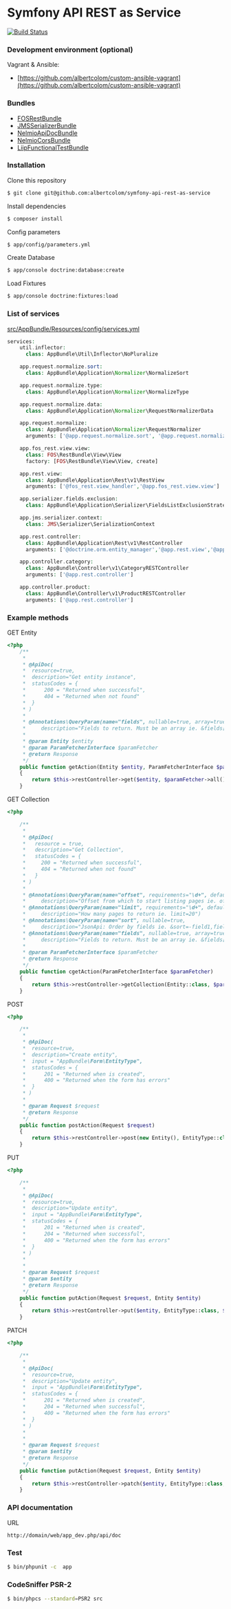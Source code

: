 Symfony API REST as Service
===========================
[![Build Status](https://travis-ci.org/albertcolom/symfony-api-rest-as-service.svg?branch=master)](https://travis-ci.org/albertcolom/symfony-api-rest-as-service)

### Development environment (optional)
Vagrant & Ansible:

- [https://github.com/albertcolom/custom-ansible-vagrant](https://github.com/albertcolom/custom-ansible-vagrant)


### Bundles
- [FOSRestBundle](https://github.com/FriendsOfSymfony/FOSRestBundle)
- [JMSSerializerBundle](https://github.com/schmittjoh/JMSSerializerBundle)
- [NelmioApiDocBundle](https://github.com/nelmio/NelmioApiDocBundle)
- [NelmioCorsBundle](https://github.com/nelmio/NelmioCorsBundle)
- [LiipFunctionalTestBundle](https://github.com/liip/LiipFunctionalTestBundle)

### Installation
Clone this repository
```sh
$ git clone git@github.com:albertcolom/symfony-api-rest-as-service
```
Install dependencies
```sh
$ composer install
```
Config parameters
```sh
$ app/config/parameters.yml
```
Create Database
```sh
$ app/console doctrine:database:create
```
Load Fixtures
```sh
$ app/console doctrine:fixtures:load
``` 

### List of services
[src/AppBundle/Resources/config/services.yml](https://github.com/albertcolom/symfony-api-rest-as-service/blob/master/src/AppBundle/Resources/config/services.yml)
```php
services:
    util.inflector:
      class: AppBundle\Util\Inflector\NoPluralize

    app.request.normalize.sort:
      class: AppBundle\Application\Normalizer\NormalizeSort

    app.request.normalize.type:
      class: AppBundle\Application\Normalizer\NormalizeType

    app.request.normalize.data:
      class: AppBundle\Application\Normalizer\RequestNormalizerData

    app.request.normalize:
      class: AppBundle\Application\Normalizer\RequestNormalizer
      arguments: ['@app.request.normalize.sort', '@app.request.normalize.type','@app.request.normalize.data']

    app.fos_rest.view.view:
      class: FOS\RestBundle\View\View
      factory: [FOS\RestBundle\View\View, create]

    app.rest.view:
      class: AppBundle\Application\Rest\v1\RestView
      arguments: ['@fos_rest.view_handler','@app.fos_rest.view.view']

    app.serializer.fields.exclusion:
      class: AppBundle\Application\Serializer\FieldsListExclusionStrategy

    app.jms.serializer.context:
      class: JMS\Serializer\SerializationContext

    app.rest.controller:
      class: AppBundle\Application\Rest\v1\RestController
      arguments: ['@doctrine.orm.entity_manager','@app.rest.view','@app.request.normalize','@form.factory','@app.serializer.fields.exclusion','@app.jms.serializer.context']

    app.controller.category:
      class: AppBundle\Controller\v1\CategoryRESTController
      arguments: ['@app.rest.controller']

    app.controller.product:
      class: AppBundle\Controller\v1\ProductRESTController
      arguments: ['@app.rest.controller']
```

### Example methods
GET Entity
```php
<?php
    /**
     *
     * @ApiDoc(
     *  resource=true,
     *  description="Get entity instance",
     *  statusCodes = {
     *      200 = "Returned when successful",
     *      404 = "Returned when not found"
     *  }
     * )
     *
     * @Annotations\QueryParam(name="fields", nullable=true, array=true,
     *     description="Fields to return. Must be an array ie. &fields[entityA]=id,name&fields[entityB]=id")
     *
     * @param Entity $entity
     * @param ParamFetcherInterface $paramFetcher
     * @return Response
     */
    public function getAction(Entity $entity, ParamFetcherInterface $paramFetcher)
    {
        return $this->restController->get($entity, $paramFetcher->all());
    }
```

GET Collection
```php
<?php

    /**
     *
     * @ApiDoc(
     *   resource = true,
     *   description="Get Collection",
     *   statusCodes = {
     *     200 = "Returned when successful",
     *     404 = "Returned when not found"
     *   }
     * )
     *
     * @Annotations\QueryParam(name="offset", requirements="\d+", default=0, nullable=true,
     *     description="Offset from which to start listing pages ie. offset=1")
     * @Annotations\QueryParam(name="limit", requirements="\d+", default=20,
     *     description="How many pages to return ie. limit=20")
     * @Annotations\QueryParam(name="sort", nullable=true,
     *     description="JsonApi: Order by fields ie. &sort=-field1,field2 (-field1: DESC | field2: ASC)")
     * @Annotations\QueryParam(name="fields", nullable=true, array=true,
     *     description="Fields to return. Must be an array ie. &fields[entityA]=id,name&fields[entityB]=id")
     *
     * @param ParamFetcherInterface $paramFetcher
     * @return Response
     */
    public function cgetAction(ParamFetcherInterface $paramFetcher)
    {
        return $this->restController->getCollection(Entity::class, $paramFetcher->all());
    }
``` 

POST
```php
<?php

    /**
     *
     * @ApiDoc(
     *  resource=true,
     *  description="Create entity",
     *  input = "AppBundle\Form\EntityType",
     *  statusCodes = {
     *      201 = "Returned when is created",
     *      400 = "Returned when the form has errors"
     *  }
     * )
     *
     * @param Request $request
     * @return Response
     */
    public function postAction(Request $request)
    {
        return $this->restController->post(new Entity(), EntityType::class, $request, 'url_redirect');
    }
``` 

PUT
```php
<?php

    /**
     *
     * @ApiDoc(
     *  resource=true,
     *  description="Update entity",
     *  input = "AppBundle\Form\EntityType",
     *  statusCodes = {
     *      201 = "Returned when is created",
     *      204 = "Returned when successful",
     *      400 = "Returned when the form has errors"
     *  }
     * )
     *
     *
     * @param Request $request
     * @param $entity
     * @return Response
     */
    public function putAction(Request $request, Entity $entity)
    {
        return $this->restController->put($entity, EntityType::class, $request, 'url_redirect');
    }
``` 

PATCH
```php
<?php

    /**
     *
     * @ApiDoc(
     *  resource=true,
     *  description="Update entity",
     *  input = "AppBundle\Form\EntityType",
     *  statusCodes = {
     *      201 = "Returned when is created",
     *      204 = "Returned when successful",
     *      400 = "Returned when the form has errors"
     *  }
     * )
     *
     *
     * @param Request $request
     * @param $entity
     * @return Response
     */
    public function putAction(Request $request, Entity $entity)
    {
        return $this->restController->patch($entity, EntityType::class, $request, 'url_redirect');
    }
``` 

### API documentation
URL
```
http://domain/web/app_dev.php/api/doc
``` 

### Test
```sh
$ bin/phpunit -c  app
```

### CodeSniffer PSR-2
```sh
$ bin/phpcs --standard=PSR2 src
```